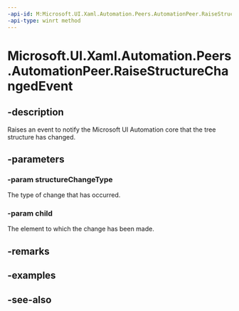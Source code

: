 ```yaml
---
-api-id: M:Microsoft.UI.Xaml.Automation.Peers.AutomationPeer.RaiseStructureChangedEvent(Microsoft.UI.Xaml.Automation.Peers.AutomationStructureChangeType,Microsoft.UI.Xaml.Automation.Peers.AutomationPeer)
-api-type: winrt method
---
```


<!-- Method syntax
public void RaiseStructureChangedEvent(Windows.UI.Xaml.Automation.Peers.AutomationStructureChangeType structureChangeType, Windows.UI.Xaml.Automation.Peers.AutomationPeer child)
-->

# Microsoft.UI.Xaml.Automation.Peers.AutomationPeer.RaiseStructureChangedEvent

## -description
Raises an event to notify the Microsoft UI Automation core that the tree structure has changed.

## -parameters
### -param structureChangeType
The type of change that has occurred.

### -param child
The element to which the change has been made.

## -remarks

## -examples

## -see-also
